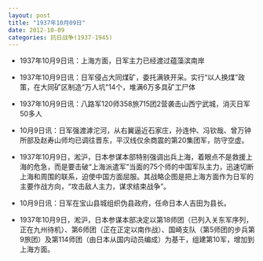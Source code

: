 ```yaml
---
layout: post
title: "1937年10月09日"
date: 2012-10-09
categories: 抗日战争(1937-1945)
---
```


<meta name="referrer" content="no-referrer" />

- 1937年10月9日讯：上海方面，日军主力已经渡过蕴藻滨南岸 

- 1937年10月9日讯：日军侵占大同煤矿，委托满铁开采。实行“以人换煤”政策，在大同矿区制造“万人坑”14个，堆满6万多具矿工尸体 

- 1937年10月9日讯：八路军120师358旅715团2营袭击山西宁武城，消灭日军50多人 

- 10月9日讯：日军强渡滹沱河，从右翼逼近石家庄，孙连仲、冯钦哉、曾万钟所部及赵寿山师均已调往晋东，平汉线仅余商震的第20集团军，防守空虚。 

- 1937年10月9日，淞沪，日本参谋本部特别强调出兵上海，着眼点不是救援上海的危急，而是要击破“上海派遣军”当面的75个师的中国军队主力，迅速切断上海和周围的联系，迫使中国方面屈服。其战略企图是把上海方面作为日军的主要作战方向，“攻击敌人主力，谋求结束战争”。 

- 10月9日讯：日军在宝山县城组织伪县政府，任命日本人吉田为县长。 

- 1937年10月9日，淞沪，日本参谋本部决定以第18师团（已列入关东军序列，正在九州待机）、第6师团（正在正定以南作战）、国崎支队（第5师团的步兵第9旅团）及第114师团（由日本从国内动员编成）为基干，组建第10军，增加到上海方面。 

